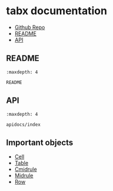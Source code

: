 # tabx documentation

- [Github Repo](https://github.com/jsr-p/tabx)
- [README](README)
- [API](apidocs/index)

## README

```{toctree}
:maxdepth: 4

README
```

## API

```{toctree}
:maxdepth: 4

apidocs/index
```

## Important objects

- [Cell](tabx.table.Cell)
- [Table](tabx.table.Table)
- [Cmidrule](tabx.table.Cmidrule)
- [Midrule](tabx.table.Midrule)
- [Row](tabx.table.Row)

